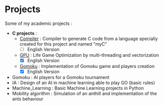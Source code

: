# Projects
Some of my academic projects :
- **C projects** :
  - [Compiler](https://github.com/tpemeja/Projects/tree/main/Compiler) : Compiler to generate C code from a language specially created for this project and named "myC"
    - [ ] English Version
  - [GPU](https://github.com/tpemeja/Projects/tree/main/GPU) : Life Game Optimization by multi-threading and vectorization
    - [x] English Version
  - [Gomoku](https://github.com/tpemeja/Projects/tree/main/Gomoku) : Implementation of Gomoku game and players creation
    - [x] English Version
- Gomoku : AI players for a Gomoku tournament
- IA : Design of an AI in machine learning able to play GO (basic rules)
- Machine_Learning : Basic Machine Learning projects in Python
- Mobility algorithm : Simulation of an anthill and implementation of the ants behaviour

